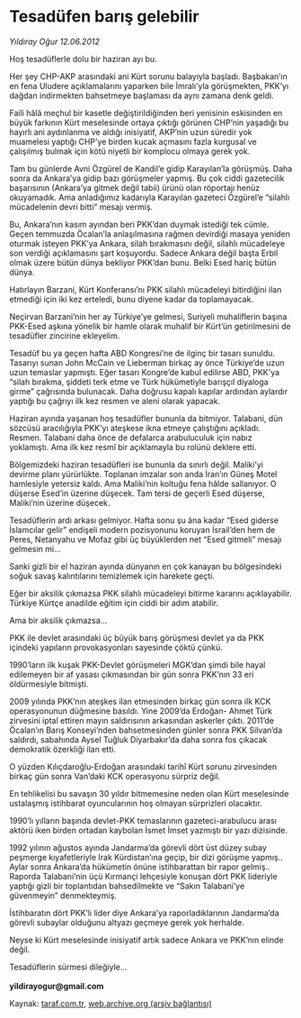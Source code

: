 # Tesadüfen barış gelebilir

*Yıldıray Oğur 12.06.2012*

<div class="yazi"><p>Hoş tesadüflerle dolu bir haziran ayı bu. </p>
<p>Her şey CHP-AKP arasındaki ani Kürt sorunu balayıyla başladı. Başbakan’ın en fena Uludere açıklamalarını yaparken bile İmralı’yla görüşmekten, PKK’yı dağdan indirmekten bahsetmeye başlaması da aynı zamana denk geldi.</p>
<p>Faili hâlâ meçhul bir kasetle değiştirildiğinden beri yenisinin eskisinden en büyük farkının Kürt meselesinde ortaya çıktığı görünen CHP’nin yaşadığı bu hayırlı ani aydınlanma ve aldığı inisiyatif, AKP’nin uzun süredir yok muamelesi yaptığı CHP’ye birden kucak açmasını fazla kurgusal ve çalışılmış bulmak için kötü niyetli bir komplocu olmaya gerek yok.</p>
<p>Tam bu günlerde Avni Özgürel de Kandil’e gidip Karayılan’la görüşmüş. Daha sonra da Ankara’ya gidip bazı görüşmeler yapmış. Bu çok ciddi gazetecilik başarısının (Ankara’ya gitmek değil tabii) ürünü olan röportajı henüz okuyamadık. Ama anladığımız kadarıyla Karayılan gazeteci Özgürel’e “silahlı mücadelenin devri bitti” mesajı vermiş.</p>
<p>Bu, Ankara’nın kasım ayından beri PKK’dan duymak istediği tek cümle. Geçen temmuzda Öcalan’la anlaşılmasına rağmen devirdiği masaya yeniden oturmak isteyen PKK’ya Ankara, silah bırakmasını değil, silahlı mücadeleye son verdiği açıklamasını şart koşuyordu. Sadece Ankara değil başta Erbil olmak üzere bütün dünya bekliyor PKK’dan bunu. Belki Esed hariç bütün dünya. </p>
<p>Hatırlayın Barzani, Kürt Konferansı’nı PKK silahlı mücadeleyi bitirdiğini ilan etmediği için iki kez erteledi, bunu diyene kadar da toplamayacak. </p>
<p>Neçirvan Barzani’nin her ay Türkiye’ye gelmesi, Suriyeli muhaliflerin başına PKK-Esed aşkına yönelik bir hamle olarak muhalif bir Kürt’ün getirilmesini de tesadüfler zincirine ekleyelim.</p>
<p>Tesadüf bu ya geçen hafta ABD Kongresi’ne de ilginç bir tasarı sunuldu. Tasarıyı sunan John McCain ve Lieberman birkaç ay önce Türkiye’de uzun uzun temaslar yapmıştı. Eğer tasarı Kongre’de kabul edilirse ABD, PKK'ya “silah bırakma, şiddeti terk etme ve Türk hükümetiyle barışçıl diyaloga girme” çağrısında bulunacak. Daha doğrusu kapalı kapılar ardından aylardır yaptığı bu çağrıyı ilk kez resmen ve aleni olarak yapacak.</p>
<p>Haziran ayında yaşanan hoş tesadüfler bununla da bitmiyor. Talabani, dün sözcüsü aracılığıyla PKK’yı ateşkese ikna etmeye çalıştığını açıkladı. Resmen. Talabani daha önce de defalarca arabuluculuk için nabız yoklamıştı. Ama ilk kez resmî bir açıklamayla bu rolünü deklere etti.</p>
<p>Bölgemizdeki haziran tesadüfleri ise bununla da sınırlı değil. Maliki’yi devirme planı yürürlükte. Toplanan imzalar son anda İran’ın Güneş Motel hamlesiyle yetersiz kaldı. Ama Maliki’nin koltuğu fena hâlde sallanıyor. O düşerse Esed’in üzerine düşecek. Tam tersi de geçerli Esed düşerse, Maliki’nin üzerine düşecek. </p>
<p>Tesadüflerin ardı arkası gelmiyor. Hafta sonu şu âna kadar “Esed giderse İslamcılar gelir” endişeli modern pozisyonunu koruyan İsrail’den hem de Peres, Netanyahu ve Mofaz gibi üç büyüklerden net “Esed gitmeli” mesajı gelmesin mi...</p>
<p>Sanki gizli bir el haziran ayında dünyanın en çok kanayan bu bölgesindeki soğuk savaş kalıntılarını temizlemek için harekete geçti.</p>
<p>Eğer bir aksilik çıkmazsa PKK silahlı mücadeleyi bitirme kararını açıklayabilir. Türkiye Kürtçe anadilde eğitim için ciddi bir adım atabilir.</p>
<p>Ama bir aksilik çıkmazsa...</p>
<p>PKK ile devlet arasındaki üç büyük barış görüşmesi devlet ya da PKK içindeki yapıların provokasyonları sayesinde çöktü çünkü. </p>
<p>1990’ların ilk kuşak PKK-Devlet görüşmeleri MGK’dan şimdi bile hayal edilemeyen bir af yasası çıkmasından bir gün sonra PKK’nın 33 eri öldürmesiyle bitmişti.</p>
<p>2009 yılında PKK’nın ateşkes ilan etmesinden birkaç gün sonra ilk KCK operasyonunun düğmesine basıldı. Yine 2009’da Erdoğan- Ahmet Türk zirvesini iptal ettiren mayın saldırısının arkasından askerler çıktı. 2011’de Öcalan’ın Barış Konseyi’nden bahsetmesinden günler sonra PKK Silvan’da saldırdı, sabahında Aysel Tuğluk Diyarbakır’da daha sonra fos çıkacak demokratik özerkliği ilan etti. </p>
<p>O yüzden Kılıçdaroğlu-Erdoğan arasındaki tarihî Kürt sorunu zirvesinden birkaç gün sonra Van’daki KCK operasyonu sürpriz değil. </p>
<p>En tehlikelisi bu savaşın 30 yıldır bitmemesine neden olan Kürt meselesinde ustalaşmış istihbarat oyuncularının hoş olmayan sürprizleri olacaktır.</p>
<p>1990’lı yılların başında devlet-PKK temaslarının gazeteci-arabulucu arası aktörü iken birden ortadan kaybolan İsmet İmset yazmıştı bir yazı dizisinde.</p>
<p>1992 yılının ağustos ayında Jandarma’da görevli dört üst düzey subay peşmerge kıyafetleriyle Irak Kürdistan’ına geçip, bir dizi görüşme yapmış.. Aylar sonra Ankara’da hükümetin önüne istihbarattan bir rapor gelmiş.. Raporda Talabani’nin üçü Kırmançi lehçesiyle konuşan dört PKK lideriyle yaptığı gizli bir toplantıdan bahsedilmekte ve “Sakın Talabani’ye güvenmeyin” denmekteymiş.</p>
<p>İstihbaratın dört PKK’lı lider diye Ankara’ya raporladıklarının Jandarma’da görevli subaylar olduğunu altyazı geçmeye gerek yok herhalde.</p>
<p>Neyse ki Kürt meselesinde inisiyatif artık sadece Ankara ve PKK’nın elinde değil. </p>
<p>Tesadüflerin sürmesi dileğiyle...<br/><br/><b>yildirayogur@gmail.com</b></p>
</div>

Kaynak: [taraf.com.tr](http://www.taraf.com.tr/yildiray-ogur/makale-tesadufen-baris-gelebilir.htm), [web.archive.org (arşiv bağlantısı)](http://web.archive.org/web/20130709151154/http://www.taraf.com.tr/yildiray-ogur/makale-tesadufen-baris-gelebilir.htm)
